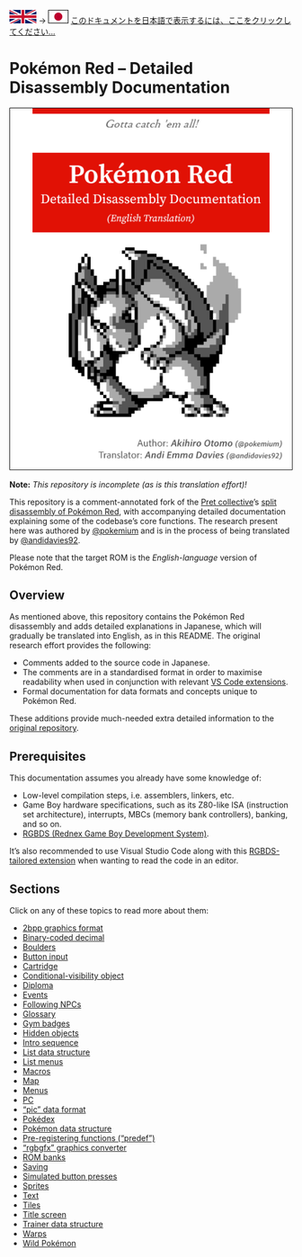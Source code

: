 ![British Flag](docs/image/uk.svg) → ![Japanese Flag](docs/image/japan.svg) [このドキュメントを日本語で表示するには、ここをクリックしてください…](README.jp.md)

# Pokémon Red – Detailed Disassembly Documentation

![English Translation Cover](docs/image/cover.en.png)

**Note:** _This repository is incomplete (as is this translation effort)!_

This repository is a comment-annotated fork of the [Pret collective](https://www.github.com/pret)’s [split disassembly of Pokémon Red](https://www.github.com/pret/pokered), with accompanying detailed documentation explaining some of the codebase’s core functions. The research present here was authored by [@pokemium](https://www.github.com/pokemium) and is in the process of being translated by [@andidavies92](https://www.github.com/andidavies92).

Please note that the target ROM is the _English-language_ version of Pokémon Red.

## Overview

As mentioned above, this repository contains the Pokémon Red disassembly and adds detailed explanations in Japanese, which will gradually be translated into English, as in this README. The original research effort provides the following:

* Comments added to the source code in Japanese.
* The comments are in a standardised format in order to maximise readability when used in conjunction with relevant [VS Code extensions](https://marketplace.visualstudio.com/items?itemName=donaldhays.rgbds-z80).
* Formal documentation for data formats and concepts unique to Pokémon Red.

These additions provide much-needed extra detailed information to the [original repository](https://www.github.com/pret/pokered).

## Prerequisites

This documentation assumes you already have some knowledge of:

* Low-level compilation steps, i.e. assemblers, linkers, etc.
* Game Boy hardware specifications, such as its Z80-like ISA (instruction set architecture), interrupts, MBCs (memory bank controllers), banking, and so on.
* [RGBDS (Rednex Game Boy Development System)](https://www.github.com/rednex/rgbds).

It’s also recommended to use Visual Studio Code along with this [RGBDS-tailored extension](https://marketplace.visualstudio.com/items?itemName=donaldhays.rgbds-z80) when wanting to read the code in an editor.

## Sections

Click on any of these topics to read more about them:

* [2bpp graphics format](docs/2bpp.en.md)
* [Binary-coded decimal](docs/bcd.en.md)
* [Boulders](docs/boulder.en.md)
* [Button input](docs/joypad.en.md)
* [Cartridge](docs/cartridge.en.md)
* [Conditional-visibility object](docs/missable_object.en.md)
* [Diploma](docs/diploma.en.md)
* [Events](docs/event.en.md)
* [Following NPCs](docs/follow.en.md)
* [Glossary](docs/term.en.md)
* [Gym badges](docs/badge.en.md)
* [Hidden objects](docs/hidden_object/README.en.md)
* [Intro sequence](docs/intro.en.md)
* [List data structure](docs/list.en.md)
* [List menus](docs/list_menu.en.md)
* [Macros](docs/macro.en.md)
* [Map](docs/map/README.en.md)
* [Menus](docs/menu.en.md)
* [PC](docs/pc/README.en.md)
* [“pic” data format](docs/pic/README.en.md)
* [Pokédex](docs/pokedex.en.md)
* [Pokémon data structure](docs/pokemon/README.en.md)
* [Pre-registering functions (“predef”)](docs/predef.en.md)
* [“rgbgfx” graphics converter](docs/rgbgfx.en.md)
* [ROM banks](docs/bank.en.md)
* [Saving](docs/save.en.md)
* [Simulated button presses](docs/simulated_joypad.en.md)
* [Sprites](docs/sprite/README.en.md)
* [Text](docs/text/README.en.md)
* [Tiles](docs/map/tile.en.md)
* [Title screen](docs/titlescreen.en.md)
* [Trainer data structure](docs/trainer/README.en.md)
* [Warps](docs/warp/README.en.md)
* [Wild Pokémon](docs/wild_pokemon.en.md)
